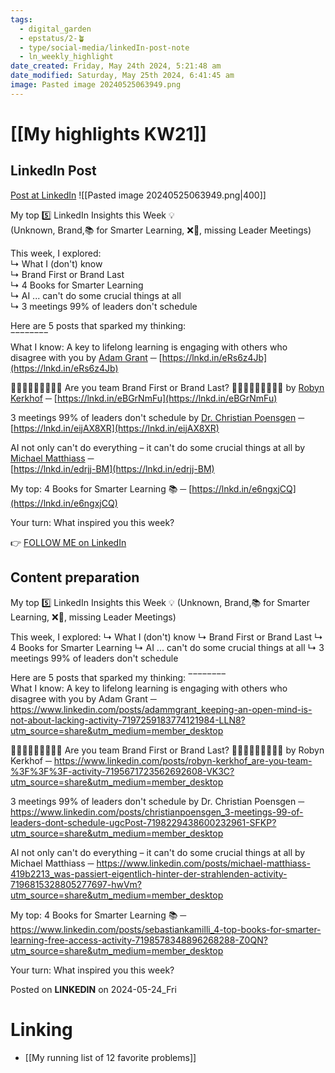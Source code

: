 ```yaml
---
tags:
  - digital_garden
  - epstatus/2-🪴
  - type/social-media/linkedIn-post-note
  - ln_weekly_highlight
date_created: Friday, May 24th 2024, 5:21:48 am
date_modified: Saturday, May 25th 2024, 6:41:45 am
image: Pasted image 20240525063949.png
---
```

# [[My highlights KW21]]
## LinkedIn Post
[Post at LinkedIn](https://www.linkedin.com/posts/sebastiankamilli_my-top-5-linkedin-insights-this-week-activity-7199665463495196672-nnvP?utm_source=share&utm_medium=member_desktop)
![[Pasted image 20240525063949.png|400]]

My top 5️⃣ LinkedIn Insights this Week 💡  
(Unknown, Brand,📚 for Smarter Learning, ❌🤖, missing Leader Meetings)  
  
This week, I explored:  
↳ What I (don't) know  
↳ Brand First or Brand Last  
↳ 4 Books for Smarter Learning  
↳ AI ... can't do some crucial things at all  
↳ 3 meetings 99% of leaders don't schedule  
  
Here are 5 posts that sparked my thinking:  
‾‾‾‾‾‾‾‾  
What I know: A key to lifelong learning is engaging with others who disagree with you by [Adam Grant](https://www.linkedin.com/in/adammgrant/) ─ [https://lnkd.in/eRs6z4Jb](https://lnkd.in/eRs6z4Jb)  
  
🙋🏻‍♀️🙋🏼‍♀️🙋🏾‍♀️ Are you team Brand First or Brand Last? 🙋🏾‍♀️🙋🏼‍♀️🙋🏻‍♀️ by [Robyn Kerkhof](https://www.linkedin.com/in/robyn-kerkhof/) ─ [https://lnkd.in/eBGrNmFu](https://lnkd.in/eBGrNmFu)  
  
3 meetings 99% of leaders don't schedule by [Dr. Christian Poensgen](https://www.linkedin.com/in/christianpoensgen/) ─ [https://lnkd.in/eijAX8XR](https://lnkd.in/eijAX8XR)  
  
AI not only can't do everything – it can't do some crucial things at all by [Michael Matthiass](https://www.linkedin.com/in/michael-matthiass-419b2213/) ─  
[https://lnkd.in/edrjj-BM](https://lnkd.in/edrjj-BM)  
  
My top: 4 Books for Smarter Learning 📚 ─ [https://lnkd.in/e6ngxjCQ](https://lnkd.in/e6ngxjCQ)  

Your turn: What inspired you this week?  

👉 [FOLLOW ME on LinkedIn](https://www.linkedin.com/comm/mynetwork/discovery-see-all?usecase=PEOPLE_FOLLOWS&followMember=sebastiankamilli)

## Content preparation
My top 5️⃣ LinkedIn Insights this Week 💡
(Unknown, Brand,📚 for Smarter Learning, ❌🤖, missing Leader Meetings)

This week, I explored:
↳ What I (don't) know
↳ Brand First or Brand Last
↳ 4 Books for Smarter Learning
↳ AI ... can't do some crucial things at all 
↳ 3 meetings 99% of leaders don't schedule

Here are 5 posts that sparked my thinking:
‾‾‾‾‾‾‾‾  
What I know: A key to lifelong learning is engaging with others who disagree with you by Adam Grant ─ https://www.linkedin.com/posts/adammgrant_keeping-an-open-mind-is-not-about-lacking-activity-7197259183774121984-LLN8?utm_source=share&utm_medium=member_desktop

🙋🏻‍♀️🙋🏼‍♀️🙋🏾‍♀️ Are you team Brand First or Brand Last? 🙋🏾‍♀️🙋🏼‍♀️🙋🏻‍♀️ by Robyn Kerkhof ─ https://www.linkedin.com/posts/robyn-kerkhof_are-you-team-%3F%3F%3F-activity-7195671723562692608-VK3C?utm_source=share&utm_medium=member_desktop 

3 meetings 99% of leaders don't schedule by Dr. Christian Poensgen ─ https://www.linkedin.com/posts/christianpoensgen_3-meetings-99-of-leaders-dont-schedule-ugcPost-7198229438600232961-SFKP?utm_source=share&utm_medium=member_desktop

AI not only can't do everything – it can't do some crucial things at all by Michael Matthiass  ─ 
https://www.linkedin.com/posts/michael-matthiass-419b2213_was-passiert-eigentlich-hinter-der-strahlenden-activity-7196815328805277697-hwVm?utm_source=share&utm_medium=member_desktop

My top: 4 Books for Smarter Learning 📚  ─  https://www.linkedin.com/posts/sebastiankamilli_4-top-books-for-smarter-learning-free-access-activity-7198578348896268288-Z0QN?utm_source=share&utm_medium=member_desktop

Your turn: What inspired you this week?

Posted on **LINKEDIN** on 2024-05-24_Fri
# Linking
+ [[My running list of 12 favorite problems]]